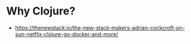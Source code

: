 # Why Clojure?

- https://thenewstack.io/the-new-stack-makers-adrian-cockcroft-on-sun-netflix-clojure-go-docker-and-more/
